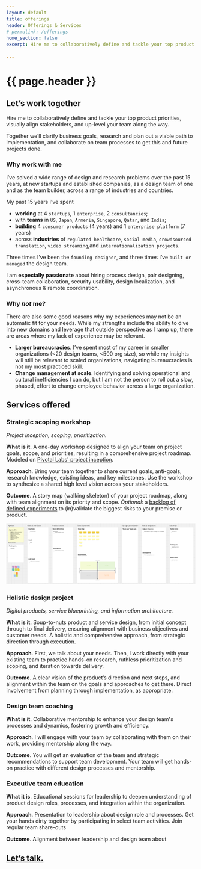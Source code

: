 ```yaml
---
layout: default
title: offerings
header: Offerings & Services
# permalink: /offerings
home_section: false
excerpt: Hire me to collaboratively define and tackle your top product priorities, visually align stakeholders, and up-level your team along the way.

---
```


# {{ page.header }}

## Let’s work together

Hire me to collaboratively define and tackle your top product priorities, visually align stakeholders, and up-level your team along the way. 

Together we’ll clarify business goals, research and plan out a viable path to implementation, and collaborate on team processes to get this and future projects done.

### Why work with me

I’ve solved a wide range of design and research problems over the past 15 years, at new startups and established companies, as a design team of one and as the team builder, across a range of industries and countries.

My past 15 years I’ve spent
* **working** at 4 `startups`, 1 `enterprise`, 2 `consultancies`; 
* with **teams** in `US`, `Japan`, `Armenia`, `Singapore`, `Qatar`, and `India`; 
* **building** 4 `consumer products` (4 years) and 1 `enterprise platform` (7 years)
* across **industries** of `regulated healthcare`, `social media`, `crowdsourced translation`, `video streaming`,and `internationalization projects`.

Three times I’ve been the `founding designer`, and three times I’ve `built or managed` the design team.

I am **especially passionate** about hiring process design, pair designing, cross-team collaboration, security usability, design localization, and asynchronous & remote coordination.

### **Why _not_ me?** 

There are also some good reasons why my experiences may not be an automatic fit for your needs. While my strengths include the ability to dive into new domains and leverage that outside perspective as I ramp up, there are areas where my lack of experience may be relevant.

* **Larger bureaucracies**. I’ve spent most of my career in smaller organizations (&lt;20 design teams, &lt;500 org size), so while my insights will still be relevant to scaled organizations, navigating bureaucracies is not my most practiced skill. 
* **Change management at scale**. Identifying and solving operational and cultural inefficiencies I can do, but I am not the person to roll out a slow, phased, effort to change employee behavior across a large organization.

## Services offered

### Strategic scoping workshop

_Project inception, scoping, prioritization._

**What is it**. A one-day workshop designed to align your team on project goals, scope, and priorities, resulting in a comprehensive project roadmap. Modeled on [Pivotal Labs' project inception](https://agilecoffee.com/using-an-inception-to-kick-off-a-project/).

**Approach**. Bring your team together to share current goals, anti-goals, research knowledge, existing ideas, and key milestones. Use the workshop to synthesize a shared high level vision across your stakeholders.

**Outcome**. A story map (walking skeleton) of your project roadmap, along with team alignment on its priority and scope. *Optional:* a [backlog of defined experiments](https://ericthebell.com/blog/experiment-tracking-dashboard/) to (in)validate the biggest risks to your premise or product.

<img src="/assets/images/offerings-inception.png">

<!--
Other workshop options include
- *Experiment planning:* a [backlog of defined experiments](https://ericthebell.com/blog/experiment-tracking-dashboard/) to (in)validate the biggest risks to your premise or product.
- *Pre-mortem exercise:* 
-->

### Holistic design project

_Digital products, service blueprinting, and information architecture._

**What is it**. Soup-to-nuts product and service design, from initial concept through to final delivery, ensuring alignment with business objectives and customer needs. A holistic and comprehensive approach, from strategic direction through execution.

**Approach**. First, we talk about your needs. Then, I work directly with your existing team to practice hands-on research, ruthless prioritization and scoping, and iteration towards delivery.

**Outcome**. A clear vision of the product’s direction and next steps, and alignment within the team on the goals and approaches to get there. Direct involvement from planning through implementation, as appropriate.


### Design team coaching

**What is it**. Collaborative mentorship to enhance your design team's processes and dynamics, fostering growth and efficiency.

**Approach**. I will engage with your team by collaborating with them on their work, providing mentorship along the way.

**Outcome**. You will get an evaluation of the team and strategic recommendations to support team development. Your team will get hands-on practice with different design processes and mentorship.


### **Executive team education**

**What it is**. Educational sessions for leadership to deepen understanding of product design roles, processes, and integration within the organization.

**Approach**. Presentation to leadership about design role and processes. Get your hands dirty together by participating in select team activities. Join regular team share-outs

**Outcome**. Alignment between leadership and design team about

## [Let’s talk.](https://cal.com/ericthebell/office-hours)